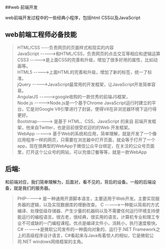 ##web 前端开发

web前端开发过程中的一些经典小程序，包括html CSS以及JavaScript

## web前端工程师必备技能  

>  HTML/CSS  ----负责网页的页面样式和现实的内容  
> JavaScript  ----->和HTML/CSS，负责网页的点击交互等相应和逻辑运算  
> CSS3 ----->是上面CSS的完善和升级，增加了很多好用的属性，比如动画等。  
> HTML5 ----->上面HTML的完善和升级，增加了新的标签，统一了标准。  
> jQuery ----->JavaScript最常用的开发框架，让JavaScript开发简单容易。  
> AngularJS ----->google收购的一款优秀的前端JS框架，  
> Node.js ----->Node.js是一个基于Chrome JavaScript运行时建立的平台，它是对Google V8引擎进行了封装，使得V8在非浏览器环境下运行得更好。  
>  Bootstrap-----> 是基于 HTML、CSS、JavaScript 的来自 前端开发框架，他来自Twitter，也是目前很受欢迎的的Web 开发框架。  
> WebApp -----> 基于Web的系统和应用，简单理解，就是开发了一个像应用程序一样的网页，只需要在浏览器中打开页面，就会等于打开了一个app，现在很典型的WebApp于微信公众平台绑定，在关注的公众号页面里，打开这个公众号的网站，可以充值订餐等等，就是一款WebApp   

## 后端:  
和前端对应，我们简单理解为，后面对，看不见的，背后的设备。一般的后端设备，就是我们的服务器。  
> PHP-----> 是一种通用开源脚本语言，主要适用于Web开发。主要实现服务器的逻辑，以及实现数据库的增删改查。
>  C ----->一种能以简易的方式编译、处理低级存储器、产生少量的机器码以及不需要任何运行环境支持便能运行的编程语言。很古老，很经典，很实用的语言。计算机专业和理工专业不可或缺的一门编程课程。优点是编译文件小，消耗小，执行速度极快。  
> C# ----->是微软公司发布的一种面向对象的、运行于.NET Framework之上的高级程序设计语言，C#看起来与Java有着惊人的相似，它是微软公司.NET windows网络框架的主角。


